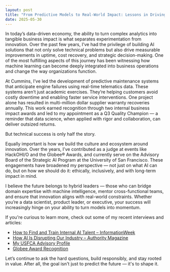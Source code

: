 ```yaml
---
layout: post
title: "From Predictive Models to Real-World Impact: Lessons in Driving Value with AI"
date: 2025-05-30
---
```


In today’s data-driven economy, the ability to turn complex analytics into tangible business impact is what separates experimentation from innovation. Over the past few years, I’ve had the privilege of building AI solutions that not only solve technical problems but also drive measurable improvements in uptime, cost recovery, and strategic decision-making. One of the most fulfilling aspects of this journey has been witnessing how machine learning can become deeply integrated into business operations and change the way organizations function.

At Cummins, I’ve led the development of predictive maintenance systems that anticipate engine failures using real-time telematics data. These systems aren’t just academic exercises. They’re helping customers avoid costly downtime and enabling faster service interventions. One project alone has resulted in multi-million dollar supplier warranty recoveries annually. This work earned recognition through two internal business impact awards and led to my appointment as a Q3 Quality Champion — a reminder that data science, when applied with rigor and collaboration, can deliver outsized returns.

But technical success is only half the story.

Equally important is how we build the culture and ecosystem around innovation. Over the years, I’ve contributed as a judge at events like HackOHI/O and the Globee® Awards, and currently serve on the Advisory Board of the Strategic AI Program at the University of San Francisco. These engagements have broadened my perspective — not just on what AI can do, but on how we should do it: ethically, inclusively, and with long-term impact in mind.

I believe the future belongs to hybrid leaders — those who can bridge domain expertise with machine intelligence, mentor cross-functional teams, and ensure that innovation aligns with real-world constraints. Whether you’re a data scientist, product leader, or executive, your success will increasingly hinge on your ability to turn models into momentum.

If you're curious to learn more, check out some of my recent interviews and articles:

- [How to Find and Train Internal AI Talent – InformationWeek](https://www.informationweek.com/machine-learning-ai/how-to-find-and-train-internal-ai-talent)
- [How AI Is Disrupting Our Industry – Authority Magazine](https://medium.com/authority-magazine/prateek-shrivastava-of-cummins-how-ai-is-disrupting-our-industry-and-what-we-can-do-about-it-9330437ddb78)
- [My USFCA Advisory Profile](https://profed.usfca.edu/prateek-shrivastava.html)
- [Globee Award Recognition](https://globeeawards.com/prateek-shrivastava/)

Let’s continue to ask the hard questions, build responsibly, and stay rooted in value. After all, the goal isn't just to predict the future — it's to shape it.
